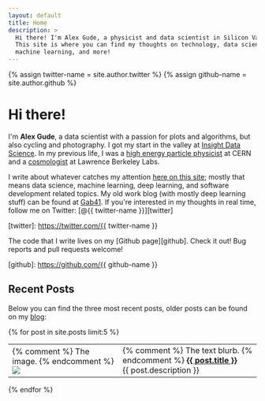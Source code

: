 ```yaml
---
layout: default
title: Home
description: >
  Hi there! I'm Alex Gude, a physicist and data scientist in Silicon Valley.
  This site is where you can find my thoughts on technology, data science,
  machine learning, and more!
---
```


{% assign twitter-name = site.author.twitter %}
{% assign github-name = site.author.github %}

# Hi there!

I'm **Alex Gude**, a data scientist with a passion for plots and algorithms,
but also cycling and photography. I got my start in the valley at [Insight
Data Science][insight]. In my previous life, I was a [high energy particle
physicist][hep] at CERN and a [cosmologist][scp] at Lawrence Berkeley Labs.

[insight]: http://insightdatascience.com
[hep]: http://www.hep.umn.edu/us-cms
[scp]: http://supernova.lbl.gov

I write about whatever catches my attention [here on this site][blog]; mostly
that means data science, machine learning, deep learning, and software
development related topics. My old work blog (with mostly deep learning stuff)
can be found at [Gab41][gab41]. If you're interested in my thoughts in real
time, follow me on Twitter: [@{{ twitter-name }}][twitter]

[blog]: /blog
[gab41]: https://gab41.lab41.org/
[twitter]: https://twitter.com/{{ twitter-name }}

The code that I write lives on my [Github page][github]. Check it out! Bug
reports and pull requests welcome!

[github]: https://github.com/{{ github-name }}

## Recent Posts

Below you can find the three most recent posts, older posts can be found on my
[blog][blog]:

{% for post in site.posts limit:5 %}
  <div class="article-card">
    <table>
      <tr>
        <td>
        {% comment %} The image. {% endcomment %}
          <a href="{{ post.url }}">
            <img src="{{ site.url }}{{ post.image }}">
          </a>
        </td>
        <td>
          {% comment %} The text blurb. {% endcomment %}
          <a href="{{ post.url }}">
            <strong>{{ post.title }}</strong>
          </a>
          <br>
          {{ post.description }}
        </td>
      </tr>
    </table>
  </div>
{% endfor %}

